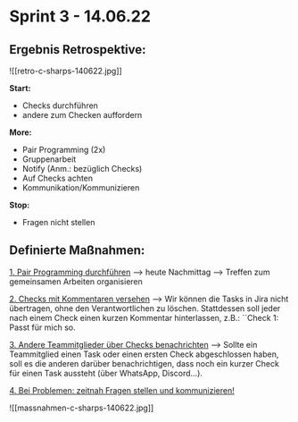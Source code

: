 # Sprint 3 - 14.06.22

## Ergebnis Retrospektive:
![[retro-c-sharps-140622.jpg]]

<b>Start:</b>
- Checks durchführen
- andere zum Checken auffordern

<b>More:</b>
- Pair Programming (2x)
- Gruppenarbeit
- Notify (Anm.: bezüglich Checks)
- Auf Checks achten
- Kommunikation/Kommunizieren

<b>Stop:</b>
- Fragen nicht stellen


## Definierte Maßnahmen:

<u>1. Pair Programming durchführen</u>
	--> heute Nachmittag
	--> Treffen zum gemeinsamen Arbeiten organisieren

<u>2. Checks mit Kommentaren versehen</u>
	--> Wir können die Tasks in Jira nicht übertragen, ohne den Verantwortlichen zu löschen. Stattdessen soll jeder nach einem Check einen kurzen Kommentar hinterlassen, z.B.:
	``Check 1: Passt für mich so.

<u>3. Andere Teammitglieder über Checks benachrichten</u>
	--> Sollte ein Teammitglied einen Task oder einen ersten Check abgeschlossen haben, soll es die anderen darüber benachrichtigen, dass noch ein kurzer Check für einen Task aussteht (über WhatsApp, Discord...).

<u>4. Bei Problemen: zeitnah Fragen stellen und kommunizieren!</u> 

![[massnahmen-c-sharps-140622.jpg]]